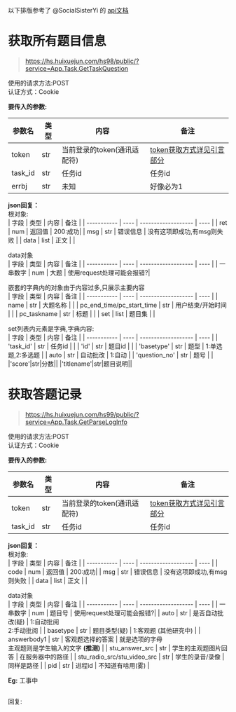 以下排版参考了 @SocialSisterYi 的 [api文档](https://github.com/SocialSisterYi/bilibili-API-collect/blob/master/login/login_action/password.md)
# 获取所有题目信息
>https://hs.huixuejun.com/hs98/public/?service=App.Task.GetTaskQuestion

使用的请求方法:POST  
认证方式：Cookie  

**要传入的参数:**

| 参数名      | 类型 | 内容             |  备注             |
| ----------- | ---- | ---------------- |  ---------------- |
| token | str  | 当前登录的token(通讯适配符)            | [token获取方式详见引言部分](https://github.com/Jackwu945/huixuejun-API-collect/blob/main/intro/introduction.md)    |
| task_id    | str  | 任务id     | 任务id |
| errbj    | str  | 未知     | 好像必为1 |

**json回复：**  
根对象:  
| 字段        | 类型 | 内容                | 备注 |
| ----------- | ---- | ------------------- | ---- |
| ret | num  | 返回值 | 200:成功|
| msg | str  | 错误信息 | 没有这项即成功,有msg则失败 |
| data | list  | 正文 | |  

data对象  
| 字段        | 类型 | 内容                | 备注 |
| ----------- | ---- | ------------------- | ---- |
| 一串数字 | num  | 大题 | 使用request处理可能会报错?|

嵌套的字典内的对象由于内容过多,只展示主要内容  
| 字段        | 类型 | 内容                | 备注 |
| ----------- | ---- | ------------------- | ---- |
| name | str  | 大题名称 |  |
| pc_end_time/pc_start_time | str  | 用户结束/开始时间 | |
| pc_taskname | str  | 标题 |  |
| set | list  | 题目集 |  |

set列表内元素是字典,字典内容:  
| 字段        | 类型 | 内容                | 备注 |
| ----------- | ---- | ------------------- | ---- |
| 'task_id' | str  | 任务id |  |
| 'id' | str  | 题目id | |
| 'basetype' | str  | 题型 | 1:单选题,2:多选题 |
| auto | str  | 自动批改 | 1:自动 |
| 'question_no' | str  | 题号 |  |
|'score'|str|分数||
|'titlename'|str|题目说明||  

# 获取答题记录
>https://hs.huixuejun.com/hs99/public/?service=App.Task.GetParseLogInfo

使用的请求方法:POST  
认证方式：Cookie  

**要传入的参数:**

| 参数名      | 类型 | 内容             |  备注             |
| ----------- | ---- | ---------------- |  ---------------- |
| token | str  | 当前登录的token(通讯适配符)                | [token获取方式详见引言部分](https://github.com/Jackwu945/huixuejun-API-collect/blob/main/intro/introduction.md)        |
| task_id    | str  | 任务id     | 任务id |

**json回复：**  
根对象:  
| 字段        | 类型 | 内容                | 备注 |
| ----------- | ---- | ------------------- | ---- |
| code | num  | 返回值 | 200:成功|
| msg | str  | 错误信息 | 没有这项即成功,有msg则失败 |
| data | list  | 正文 | |  

data对象  
| 字段        | 类型 | 内容                | 备注 |
| ----------- | ---- | ------------------- | ---- |
| 一串数字 | num  | 题目号 | 使用request处理可能会报错?|
| auto | str  | 是否自动批改(疑) | 1:自动批阅<br />2:手动批阅 |
| basetype | str  | 题目类型(疑) | 1:客观题 (其他研究中) |
| answerbody1 | str  | 客观题选择的答案 | 就是选项的字母<br />主观题则是学生输入的文字 **(推测)** |
| stu_answer_src | str  | 学生的主观题图片回答 | 在服务器中的路径 |
| stu_radio_src/stu_video_src | str  | 学生的录音/录像 | 同样是路径 |
| pid | str  | 进程id | 不知道有啥用(雾) |

 
**Eg:**
工事中
```shell

```
回复:
```json

```

